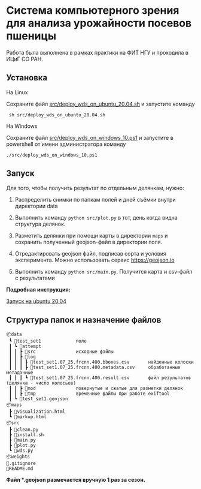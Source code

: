 ﻿# Система компьютерного зрения для анализа урожайности посевов пшеницы

Работа была выполнена в рамках практики на ФИТ НГУ и проходила в ИЦиГ СО РАН.





## Установка

На Linux

Сохраните файл [src/deploy_wds_on_ubuntu_20.04.sh](src/deploy_wds_on_ubuntu_20.04.sh) и запустите команду

``` sh src/deploy_wds_on_ubuntu_20.04.sh```


На Windows

Сохраните файл [src/deploy_wds_on_windows_10.ps1](src/deploy_wds_on_windows_10.ps1) и запустите в powershell от имени администратора команду 

```./src/deploy_wds_on_windows_10.ps1```



## Запуск

Для того, чтобы получить результат по отдельным делянкам, нужно:

1. Распределить снимки по папкам полей и дней съёмки внутри директории data

2. Выполнить команду ```python src/plot.py``` в тот, день когда видна структура делянок.

3. Разметить делянки при помощи карты в директории ```maps``` и сохранить полученный geojson-файл в директории поля.

4. Отредактировать geojson файл, подписав сорта и условия эксперимента. Можно использовать сервис https://geojson.io

5. Выполнить команду ```python src/main.py```. Получится карта и csv-файл с результатами


**Подробная инструкция:**

[Запуск на ubuntu 20.04](docs/Запуск%20на%20ubuntu%2020.04.pdf)



## Структура папок и назначение файлов

```
📦data
 ┗ 📂test_set1             поле
 ┃ ┗ 📂attempt
 ┃ ┃ ┣ 📂src               исходные файлы
 ┃ ┃ ┣ 📂log
 ┃ ┃ ┃ ┣ 📜test_set1.07_25.frcnn.400.bboxes.csv       найденные колоски
 ┃ ┃ ┃ ┣ 📜test_set1.07_25.frcnn.400.metadata.csv     обработанные метаданные
 ┃ ┃ ┃ ┗ 📜test_set1.07_25.frcnn.400.result.csv       файл результатов (делянка - число колосьев)
 ┃ ┃ ┣ 📂mod               повернутые и сжатые для разметки делянок
 ┃ ┃ ┣ 📂tmp               временные файлы при работе exiftool
 ┃ ┗ 📜test_set1.geojson
📦maps
 ┣ 📜visualization.html
 ┗ 📜markup.html
📦src
 ┣ 📜clean.py
 ┣ 📜install.sh
 ┣ 📜main.py
 ┣ 📜plot.py
 ┗ 📜wds.py
📦weights
📜.gitignore
📜README.md
```

<!-- field_name_year может содержать в конце номер сезона, если в году несколько урожаев.  -->

**Файл \*.geojson размечается вручную 1 раз за сезон.**


